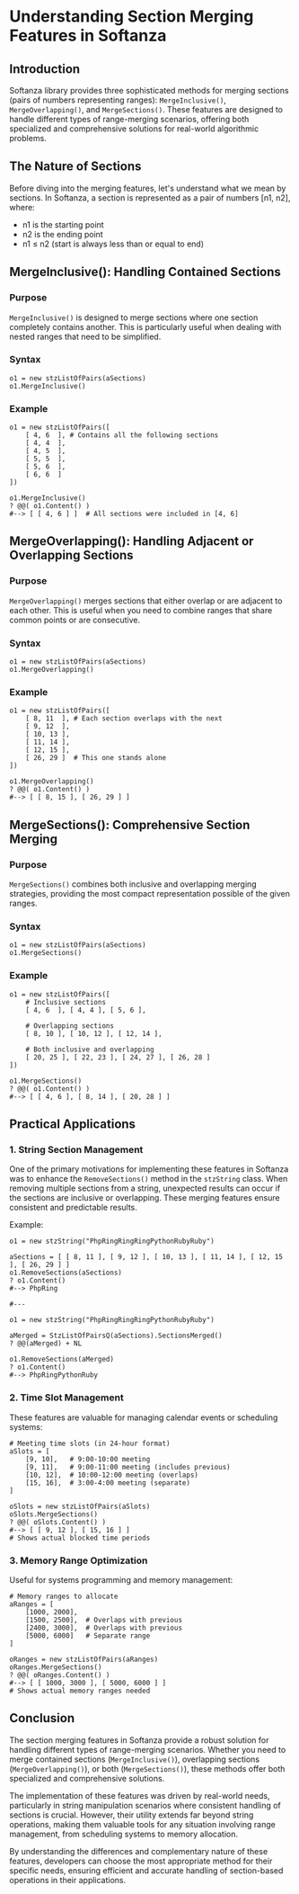 # Understanding Section Merging Features in Softanza

## Introduction

Softanza library provides three sophisticated methods for merging sections (pairs of numbers representing ranges): `MergeInclusive()`, `MergeOverlapping()`, and `MergeSections()`. These features are designed to handle different types of range-merging scenarios, offering both specialized and comprehensive solutions for real-world algorithmic problems.

## The Nature of Sections

Before diving into the merging features, let's understand what we mean by sections. In Softanza, a section is represented as a pair of numbers [n1, n2], where:
- n1 is the starting point
- n2 is the ending point
- n1 ≤ n2 (start is always less than or equal to end)

## MergeInclusive(): Handling Contained Sections

### Purpose
`MergeInclusive()` is designed to merge sections where one section completely contains another. This is particularly useful when dealing with nested ranges that need to be simplified.

### Syntax
```ring
o1 = new stzListOfPairs(aSections)
o1.MergeInclusive()
```

### Example
```ring
o1 = new stzListOfPairs([
	[ 4, 6  ], # Contains all the following sections
	[ 4, 4  ],
	[ 4, 5  ],
	[ 5, 5  ],
	[ 5, 6  ],
	[ 6, 6  ]
])

o1.MergeInclusive()
? @@( o1.Content() )
#--> [ [ 4, 6 ] ]  # All sections were included in [4, 6]
```

## MergeOverlapping(): Handling Adjacent or Overlapping Sections

### Purpose
`MergeOverlapping()` merges sections that either overlap or are adjacent to each other. This is useful when you need to combine ranges that share common points or are consecutive.

### Syntax
```ring
o1 = new stzListOfPairs(aSections)
o1.MergeOverlapping()
```

### Example
```ring
o1 = new stzListOfPairs([
	[ 8, 11  ], # Each section overlaps with the next
	[ 9, 12  ],
	[ 10, 13 ],
	[ 11, 14 ],
	[ 12, 15 ],
	[ 26, 29 ]  # This one stands alone
])

o1.MergeOverlapping()
? @@( o1.Content() )
#--> [ [ 8, 15 ], [ 26, 29 ] ]
```

## MergeSections(): Comprehensive Section Merging

### Purpose
`MergeSections()` combines both inclusive and overlapping merging strategies, providing the most compact representation possible of the given ranges.

### Syntax
```ring
o1 = new stzListOfPairs(aSections)
o1.MergeSections()
```

### Example
```ring
o1 = new stzListOfPairs([
	# Inclusive sections
	[ 4, 6  ], [ 4, 4 ], [ 5, 6 ],
	
	# Overlapping sections
	[ 8, 10 ], [ 10, 12 ], [ 12, 14 ],
	
	# Both inclusive and overlapping
	[ 20, 25 ], [ 22, 23 ], [ 24, 27 ], [ 26, 28 ]
])

o1.MergeSections()
? @@( o1.Content() )
#--> [ [ 4, 6 ], [ 8, 14 ], [ 20, 28 ] ]
```

## Practical Applications

### 1. String Section Management
One of the primary motivations for implementing these features in Softanza was to enhance the `RemoveSections()` method in the `stzString` class. When removing multiple sections from a string, unexpected results can occur if the sections are inclusive or overlapping. These merging features ensure consistent and predictable results.

Example:
```ring
o1 = new stzString("PhpRingRingRingPythonRubyRuby")

aSections = [ [ 8, 11 ], [ 9, 12 ], [ 10, 13 ], [ 11, 14 ], [ 12, 15 ], [ 26, 29 ] ]
o1.RemoveSections(aSections)
? o1.Content()
#--> PhpRing

#---

o1 = new stzString("PhpRingRingRingPythonRubyRuby")

aMerged = StzListOfPairsQ(aSections).SectionsMerged()
? @@(aMerged) + NL

o1.RemoveSections(aMerged)
? o1.Content()
#--> PhpRingPythonRuby
```

### 2. Time Slot Management
These features are valuable for managing calendar events or scheduling systems:
```ring
# Meeting time slots (in 24-hour format)
aSlots = [
	[9, 10],   # 9:00-10:00 meeting
	[9, 11],   # 9:00-11:00 meeting (includes previous)
	[10, 12],  # 10:00-12:00 meeting (overlaps)
	[15, 16],  # 3:00-4:00 meeting (separate)
]

oSlots = new stzListOfPairs(aSlots)
oSlots.MergeSections()
? @@( oSlots.Content() )
#--> [ [ 9, 12 ], [ 15, 16 ] ]
# Shows actual blocked time periods
```

### 3. Memory Range Optimization
Useful for systems programming and memory management:
```ring
# Memory ranges to allocate
aRanges = [
	[1000, 2000],
	[1500, 2500],  # Overlaps with previous
	[2400, 3000],  # Overlaps with previous
	[5000, 6000]   # Separate range
]

oRanges = new stzListOfPairs(aRanges)
oRanges.MergeSections()
? @@( oRanges.Content() )
#--> [ [ 1000, 3000 ], [ 5000, 6000 ] ]
# Shows actual memory ranges needed
```

## Conclusion

The section merging features in Softanza provide a robust solution for handling different types of range-merging scenarios. Whether you need to merge contained sections (`MergeInclusive()`), overlapping sections (`MergeOverlapping()`), or both (`MergeSections()`), these methods offer both specialized and comprehensive solutions.

The implementation of these features was driven by real-world needs, particularly in string manipulation scenarios where consistent handling of sections is crucial. However, their utility extends far beyond string operations, making them valuable tools for any situation involving range management, from scheduling systems to memory allocation.

By understanding the differences and complementary nature of these features, developers can choose the most appropriate method for their specific needs, ensuring efficient and accurate handling of section-based operations in their applications.
